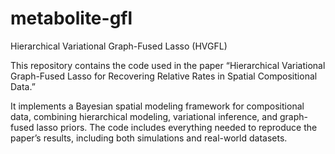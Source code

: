 # metabolite-gfl
Hierarchical Variational Graph-Fused Lasso (HVGFL)

This repository contains the code used in the paper “Hierarchical Variational Graph-Fused Lasso for Recovering Relative Rates in Spatial Compositional Data.”

It implements a Bayesian spatial modeling framework for compositional data, combining hierarchical modeling, variational inference, and graph-fused lasso priors. The code includes everything needed to reproduce the paper’s results, including both simulations and real-world datasets.
